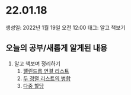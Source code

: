 # 22.01.18

생성일: 2022년 1월 19일 오전 12:00
태그: 알고 책보기

## 오늘의 공부/새롭게 알게된 내용

1. 알고 책보며 정리하기
    1. [팰린드롬 연결 리스트](https://www.notion.so/03636478263342a986d3e0e63134b2a3)
    2. [두 정렬 리스트의 병합](https://www.notion.so/b0bfac041cca46b2a269cf4f237481c7)
    3. [다중 할당](https://www.notion.so/1d9757a60e4541b9a321b20e3c4efc67)